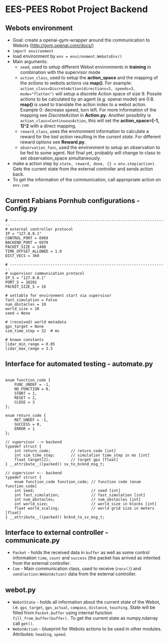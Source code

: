 # EES-PEES Robot Project Backend    

## Webots environment
* Goal: create a openai-gym-wrapper around the communication to Webots (http://gym.openai.com/docs/)
* `import environment`
* load environment by `env = environment.WebotsEnv()`
* Main arguments:
    * `seed`, used to setup different Webot environments in **training** in combination with the supervisor mode
    * `action_class`, used to setup the **action_space** and the mapping of the actions to webots actions via **map()**. For example: `action_class=DiscreteAction(directions=3, speeds=3, mode="flatten")` will setup a discrete Action space of size 9. Possile actions to be calculated by an agent (e.g. openai model) are 0:8. **map()** is used to translate the action index to a webot action. Example 0: decrease speed, turn left. For more information of the mapping see *DiscreteAction* in **Action.py**. Another possiblity is `action_class=ContinuousAction`, this will set the **action_space=[-1, 1]^2** with a direct mapping.
    * `reward_class`, uses the environment information to calculate a reward for the *last action* resulting in the *current state*. For different reward options see **Reward.py**.
    * `observation_func`, used the environment to setup an observation to be fed to some agent. Not final yet, probably will change to class to set observation_space simultaneously.
* make a action step by `state, reward, done, {} = env.step(action)`. Gets the current state from the external controller and sends action back.
* To get the information of the communication, call appropriate action on `env.com`

## Current Fabians Pornhub configurations - Config.py

    # ----------------------------------------------------------------------
    # external controller protocol
    IP = "127.0.0.1"
    CONTROL_PORT = 6969
    BACKEND_PORT = 6970
    PACKET_SIZE = 1480
    TIME_OFFSET_ALLOWED = 1.0
    DIST_VECS = 360

    # ----------------------------------------------------------------------
    # supervisor communication protocol
    IP_S = "127.0.0.1"
    PORT_S = 10201
    PACKET_SIZE_S = 16

    # settable for environment start via supervisor
    fast_simulation = False
    num_obstacles = 10
    world_size = 10
    seed = None

    # (received) world metadata
    gps_target = None
    sim_time_step = 32  # ms

    # known constants
    lidar_min_range = 0.05
    lidar_max_range = 3.5


## Interface for automated testing - automate.py
```

enum function_code {
	FUNC_UNDEF = -1,
    NO_FUNCTION = 0,
    START = 1,
    RESET = 2,
    CLOSE = 3
};

enum return_code {
    RET_UNDEF = -1,
    SUCCESS = 0,
    ERROR = 1
};

// supervisor --> backend
typedef struct {
	int return_code;         // return_code [int]
	int sim_time_step;       // simulation time_step in ms [int]
	float target[2];         // target gps [float]
} __attribute__((packed)) sv_to_bcknd_msg_t;

// supervisor <-- backend
typedef struct {
	enum function_code function_code; // function code [enum function_code]
	int seed;                         // seed [int]
	int fast_simulation;              // fast_simulation [int]
	int num_obstacles;                // num_obstacles [int]
	int world_size;                   // world_size in blocks [int]
	float world_scaling;              // world grid size in meters [float]
} __attribute__((packed)) bcknd_to_sv_msg_t;

```

## Interface to external controller - communicate.py
* `Packet` - holds the received data in `buffer` as well as some control information `time`, `count` and `success` (the packet has arrived as intented from the external controller.
* `Com` - Main communication class, used to receive (`recv()`) and `send(action:WebotAction)` data from the external controller.

## webot.py
* `WebotState` - holds all information about the current state of the Webot, i.e. `gps_target`, `gps_actual`, `compass`, `distance`, `touching`. State will be filled from `Packet.buffer` using internal function `fill_from_buffer(buffer).` To get the current state as numpy.ndarray call `get()`.
* `WebotAction` - blueprint for Webots actions to be used in other modules. Attributes: `heading`, `speed`.

<!-- ## Fake environment - environment.py
* `import environment`
* There are currenty 3 fake environments available: `FakeEnvironmentMini` (Gridsize: 10x10), `FakeEnvironmentMedium` (50x50) and `FakeEnvironmentLarge` (100x100). To import them use for example: `env = environment.FakeEnvironmentMedium()`.
* Each environment takes *optional* 2 arguments: (1) `num_of_sensors` - in how many evenly spaces directions should the lidar return values, should be a multiple of 4 and (2) `obstacles_each` - how many random obstacles should be placed horizontally AND vertically. Maze could be unsolvable. **The possible directions the roboter can take always equals `num_of_sensors`**.
* To **plot** the current environment with obstacles, target and robotor call `env.render()`.
* The next **step** is performed via `env.step(action)`. The argument `action` must be of the form (`orientation_id`, `step_len`). `orientation_id` describes the direction the roboter should take. (e.g for `num_of_sensors=4`, 0:E, 1:S, 2:W, 3:N. For`num_of_sensors=8` it becomes 0:E, 1:SE, 2:S ,..., 6:N, 7:NE). `step_len` describes roughly how many steps of the grid to take. The `step()` function returns `state, reward, done, {}` as in openai Gym. `state` is a numpy array with `[pos[0], pos[1], target[0], target[1], distance0, distance1, .. distanceN-1]`. -->

